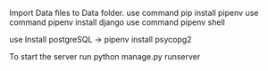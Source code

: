 Import Data files to Data folder.
use command pip install pipenv
use command pipenv install django
use command pipenv shell

use Install postgreSQL -> pipenv install psycopg2 

To start the server run
    python manage.py runserver